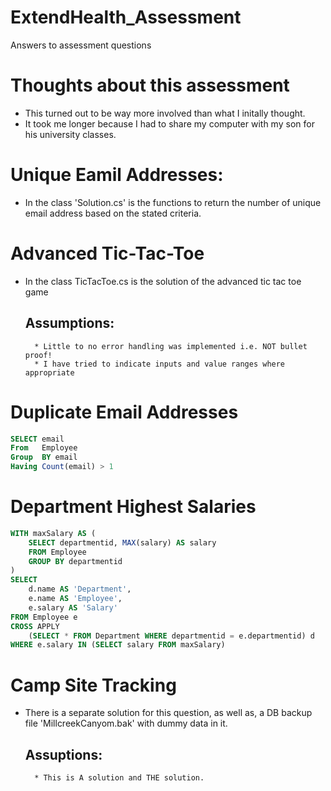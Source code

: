 # ExtendHealth_Assessment
Answers to assessment questions

# Thoughts about this assessment
* This turned out to be way more involved than what I initally thought.
* It took me longer because I had to share my computer with my son for his university classes.


# Unique Eamil Addresses:
* In the class 'Solution.cs' is the functions to return the number of unique email address based on the stated criteria.


# Advanced Tic-Tac-Toe
* In the class TicTacToe.cs is the solution of the advanced tic tac toe game
	## Assumptions:
		* Little to no error handling was implemented i.e. NOT bullet proof!
		* I have tried to indicate inputs and value ranges where appropriate


# Duplicate Email Addresses
```sql
SELECT email
From   Employee
Group  BY email
Having Count(email) > 1
```

# Department Highest Salaries
```sql
WITH maxSalary AS (
	SELECT departmentid, MAX(salary) AS salary 
	FROM Employee 
	GROUP BY departmentid
)
SELECT
	d.name AS 'Department',
	e.name AS 'Employee',
	e.salary AS 'Salary'
FROM Employee e
CROSS APPLY
	(SELECT * FROM Department WHERE departmentid = e.departmentid) d
WHERE e.salary IN (SELECT salary FROM maxSalary)
```

# Camp Site Tracking
* There is a separate solution for this question, as well as, a DB backup file 'MillcreekCanyom.bak' with dummy data in it.
	## Assuptions:
		* This is A solution and THE solution.  